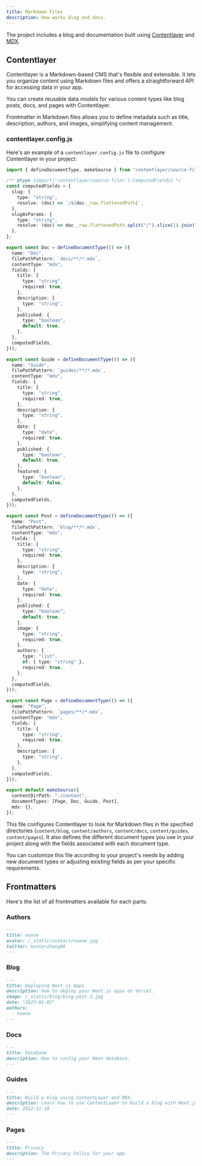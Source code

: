 ```yaml
---
title: Markdown Files
description: How works blog and docs.
---
```


The project includes a blog and documentation built using [Contentlayer](https://contentlayer.dev/) and [MDX](https://mdxjs.com/).

## Contentlayer

Contentlayer is a Markdown-based CMS that's flexible and extensible. It lets you organize content using Markdown files and offers a straightforward API for accessing data in your app.

You can create reusable data models for various content types like blog posts, docs, and pages with Contentlayer.

Frontmatter in Markdown files allows you to define metadata such as title, description, authors, and images, simplifying content management.

### contentlayer.config.js

Here's an example of a `contentlayer.config.js` file to configure Contentlayer in your project:

```typescript title="contentlayer.config.js"
import { defineDocumentType, makeSource } from "contentlayer/source-files";

/** @type {import('contentlayer/source-files').ComputedFields} */
const computedFields = {
  slug: {
    type: "string",
    resolve: (doc) => `/${doc._raw.flattenedPath}`,
  },
  slugAsParams: {
    type: "string",
    resolve: (doc) => doc._raw.flattenedPath.split("/").slice(1).join("/"),
  },
};

export const Doc = defineDocumentType(() => ({
  name: "Doc",
  filePathPattern: `docs/**/*.mdx`,
  contentType: "mdx",
  fields: {
    title: {
      type: "string",
      required: true,
    },
    description: {
      type: "string",
    },
    published: {
      type: "boolean",
      default: true,
    },
  },
  computedFields,
}));

export const Guide = defineDocumentType(() => ({
  name: "Guide",
  filePathPattern: `guides/**/*.mdx`,
  contentType: "mdx",
  fields: {
    title: {
      type: "string",
      required: true,
    },
    description: {
      type: "string",
    },
    date: {
      type: "date",
      required: true,
    },
    published: {
      type: "boolean",
      default: true,
    },
    featured: {
      type: "boolean",
      default: false,
    },
  },
  computedFields,
}));

export const Post = defineDocumentType(() => ({
  name: "Post",
  filePathPattern: `blog/**/*.mdx`,
  contentType: "mdx",
  fields: {
    title: {
      type: "string",
      required: true,
    },
    description: {
      type: "string",
    },
    date: {
      type: "date",
      required: true,
    },
    published: {
      type: "boolean",
      default: true,
    },
    image: {
      type: "string",
      required: true,
    },
    authors: {
      type: "list",
      of: { type: "string" },
      required: true,
    },
  },
  computedFields,
}));

export const Page = defineDocumentType(() => ({
  name: "Page",
  filePathPattern: `pages/**/*.mdx`,
  contentType: "mdx",
  fields: {
    title: {
      type: "string",
      required: true,
    },
    description: {
      type: "string",
    },
  },
  computedFields,
}));

export default makeSource({
  contentDirPath: "./content",
  documentTypes: [Page, Doc, Guide, Post],
  mdx: {},
});
```

This file configures Contentlayer to look for Markdown files in the specified directories (`content/blog`, `content/authors`, `content/docs`, `content/guides`, `content/pages`). It also defines the different document types you use in your project along with the fields associated with each document type.

You can customize this file according to your project's needs by adding new document types or adjusting existing fields as per your specific requirements.

## Frontmatters

Here's the list of all frontmatters available for each parts:

<Steps>

### Authors

```md
---
title: noone
avatar: /_static/avatars/noone.jpg
twitter: hunterzhang86
---
```

### Blog

```md
---
title: Deploying Next.js Apps
description: How to deploy your Next.js apps on Vercel.
image: /_static/blog/blog-post-3.jpg
date: "2023-01-02"
authors:
  - noone
---
```

### Docs

```md
---
title: Database
description: How to config your Neon database.
---
```

### Guides

```md
---
title: Build a blog using ContentLayer and MDX.
description: Learn how to use ContentLayer to build a blog with Next.js
date: 2022-11-18
---
```

### Pages

```md
---
title: Privacy
description: The Privacy Policy for your app.
---
```

</Steps>

